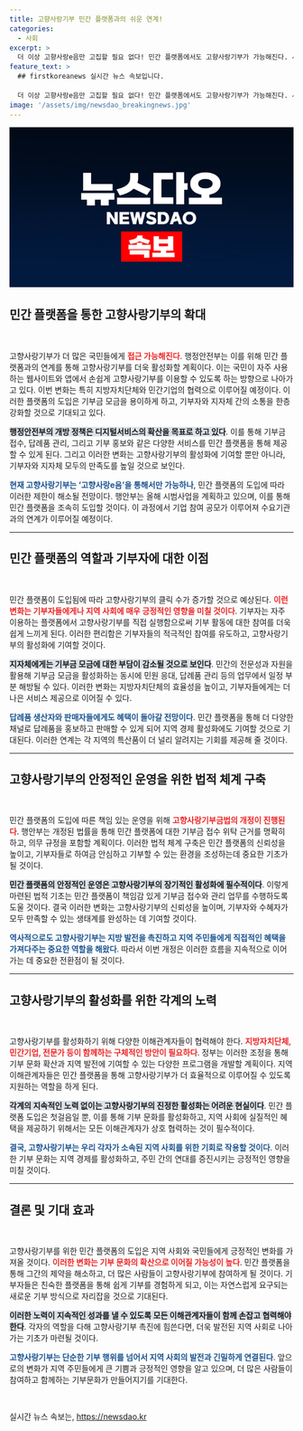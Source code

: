```yaml
---
title: 고향사랑기부 민간 플랫폼과의 쉬운 연계!
categories:
  - 사회
excerpt: >
  더 이상 고향사랑e음만 고집할 필요 없다! 민간 플랫폼에서도 고향사랑기부가 가능해진다. 사용자 친화적 앱과 사이트에서 손쉽게 기부하고 답례품도 선택해보세요. 고향사랑을 더욱 가까이에서 만나보세요!
feature_text: >
  ## firstkoreanews 실시간 뉴스 속보입니다.

  더 이상 고향사랑e음만 고집할 필요 없다! 민간 플랫폼에서도 고향사랑기부가 가능해진다. 사용자 친화적 앱과 사이트에서 손쉽게 기부하고 답례품도 선택해보세요. 고향사랑을 더욱 가까이에서 만나보세요!
image: '/assets/img/newsdao_breakingnews.jpg'
---
```


<p><img src="/assets/img/newsdao_breakingnews.jpg" alt="firstkoreanews 속보" /></p>

<h2 data-ke-size="size26">민간 플랫폼을 통한 고향사랑기부의 확대</h2>

<p data-ke-size="size16">&nbsp;</p>

<p>고향사랑기부가 더 많은 국민들에게 <b><span style="color: #ee2323;">접근 가능해진다</span></b>. 행정안전부는 이를 위해 민간 플랫폼과의 연계를 통해 고향사랑기부를 더욱 활성화할 계획이다. 이는 국민이 자주 사용하는 웹사이트와 앱에서 손쉽게 고향사랑기부를 이용할 수 있도록 하는 방향으로 나아가고 있다. 이번 변화는 특히 지방자치단체와 민간기업의 협력으로 이루어질 예정이다. 이러한 플랫폼의 도입은 기부금 모금을 용이하게 하고, 기부자와 지자체 간의 소통을 한층 강화할 것으로 기대되고 있다.</p>

<p><b><span style="background-color: #21538527;">행정안전부의 개방 정책은 디지털서비스의 확산을 목표로 하고 있다</span></b>. 이를 통해 기부금 접수, 답례품 관리, 그리고 기부 홍보와 같은 다양한 서비스를 민간 플랫폼을 통해 제공할 수 있게 된다. 그리고 이러한 변화는 고향사랑기부의 활성화에 기여할 뿐만 아니라, 기부자와 지자체 모두의 만족도를 높일 것으로 보인다.</p>

<p><b><span style="color: #1a5490;">현재 고향사랑기부는 ‘고향사랑e음’을 통해서만 가능하나</span></b>, 민간 플랫폼의 도입에 따라 이러한 제한이 해소될 전망이다. 행안부는 올해 시범사업을 계획하고 있으며, 이를 통해 민간 플랫폼을 조속히 도입할 것이다. 이 과정에서 기업 참여 공모가 이루어져 수요기관과의 연계가 이루어질 예정이다. </p>

<hr>

<h2 data-ke-size="size26">민간 플랫폼의 역할과 기부자에 대한 이점</h2>

<p data-ke-size="size16">&nbsp;</p>

<p>민간 플랫폼이 도입됨에 따라 고향사랑기부의 클릭 수가 증가할 것으로 예상된다. <b><span style="color: #ee2323;">이런 변화는 기부자들에게나 지역 사회에 매우 긍정적인 영향을 미칠 것이다</span></b>. 기부자는 자주 이용하는 플랫폼에서 고향사랑기부를 직접 실행함으로써 기부 활동에 대한 참여를 더욱 쉽게 느끼게 된다. 이러한 편리함은 기부자들의 적극적인 참여를 유도하고, 고향사랑기부의 활성화에 기여할 것이다.</p>

<p><b><span style="background-color: #21538527;">지자체에게는 기부금 모금에 대한 부담이 감소될 것으로 보인다</span></b>. 민간의 전문성과 자원을 활용해 기부금 모금을 활성화하는 동시에 민원 응대, 답례품 관리 등의 업무에서 일정 부분 해방될 수 있다. 이러한 변화는 지방자치단체의 효율성을 높이고, 기부자들에게는 더 나은 서비스 제공으로 이어질 수 있다.</p>

<p><b><span style="color: #1a5490;">답례품 생산자와 판매자들에게도 혜택이 돌아갈 전망이다</span></b>. 민간 플랫폼을 통해 더 다양한 채널로 답례품을 홍보하고 판매할 수 있게 되어 지역 경제 활성화에도 기여할 것으로 기대된다. 이러한 연계는 각 지역의 특산품이 더 널리 알려지는 기회를 제공해 줄 것이다.</p>

<hr>

<h2 data-ke-size="size26">고향사랑기부의 안정적인 운영을 위한 법적 체계 구축</h2>

<p data-ke-size="size16">&nbsp;</p>

<p>민간 플랫폼의 도입에 따른 책임 있는 운영을 위해 <b><span style="color: #ee2323;">고향사랑기부금법의 개정이 진행된다</span></b>. 행안부는 개정된 법률을 통해 민간 플랫폼에 대한 기부금 접수 위탁 근거를 명확히 하고, 의무 규정을 포함할 계획이다. 이러한 법적 체계 구축은 민간 플랫폼의 신뢰성을 높이고, 기부자들로 하여금 안심하고 기부할 수 있는 환경을 조성하는데 중요한 기초가 될 것이다.</p>

<p><b><span style="background-color: #21538527;">민간 플랫폼의 안정적인 운영은 고향사랑기부의 장기적인 활성화에 필수적이다</span></b>. 이렇게 마련된 법적 기초는 민간 플랫폼이 책임감 있게 기부금 접수와 관리 업무를 수행하도록 도울 것이다. 결국 이러한 변화는 고향사랑기부의 신뢰성을 높이며, 기부자와 수혜자가 모두 만족할 수 있는 생태계를 완성하는 데 기여할 것이다.</p>

<p><b><span style="color: #1a5490;">역사적으로도 고향사랑기부는 지방 발전을 촉진하고 지역 주민들에게 직접적인 혜택을 가져다주는 중요한 역할을 해왔다</span></b>. 따라서 이번 개정은 이러한 흐름을 지속적으로 이어가는 데 중요한 전환점이 될 것이다.</p>

<hr>

<h2 data-ke-size="size26">고향사랑기부의 활성화를 위한 각계의 노력</h2>

<p data-ke-size="size16">&nbsp;</p>

<p>고향사랑기부를 활성화하기 위해 다양한 이해관계자들이 협력해야 한다. <b><span style="color: #ee2323;">지방자치단체, 민간기업, 전문가 등이 함께하는 구체적인 방안이 필요하다</span></b>. 정부는 이러한 조정을 통해 기부 문화 확산과 지역 발전에 기여할 수 있는 다양한 프로그램을 개발할 계획이다. 지역 이해관계자들은 민간 플랫폼을 통해 고향사랑기부가 더 효율적으로 이루어질 수 있도록 지원하는 역할을 하게 된다.</p>

<p><b><span style="background-color: #21538527;">각계의 지속적인 노력 없이는 고향사랑기부의 진정한 활성화는 어려운 현실이다</span></b>. 민간 플랫폼 도입은 첫걸음일 뿐, 이를 통해 기부 문화를 활성화하고, 지역 사회에 실질적인 혜택을 제공하기 위해서는 모든 이해관계자가 상호 협력하는 것이 필수적이다.</p>

<p><b><span style="color: #1a5490;">결국, 고향사랑기부는 우리 각자가 소속된 지역 사회를 위한 기회로 작용할 것이다</span></b>. 이러한 기부 문화는 지역 경제를 활성화하고, 주민 간의 연대를 증진시키는 긍정적인 영향을 미칠 것이다.</p>

<hr>

<h2 data-ke-size="size26">결론 및 기대 효과</h2>

<p data-ke-size="size16">&nbsp;</p>

<p>고향사랑기부를 위한 민간 플랫폼의 도입은 지역 사회와 국민들에게 긍정적인 변화를 가져올 것이다. <b><span style="color: #ee2323;">이러한 변화는 기부 문화의 확산으로 이어질 가능성이 높다</span></b>. 민간 플랫폼을 통해 그간의 제약을 해소하고, 더 많은 사람들이 고향사랑기부에 참여하게 될 것이다. 기부자들은 친숙한 플랫폼을 통해 쉽게 기부를 경험하게 되고, 이는 자연스럽게 요구되는 새로운 기부 방식으로 자리잡을 것으로 기대된다.</p>

<p><b><span style="background-color: #21538527;">이러한 노력이 지속적인 성과를 낼 수 있도록 모든 이해관계자들이 함께 손잡고 협력해야 한다</span></b>. 각자의 역할을 다해 고향사랑기부 촉진에 힘쓴다면, 더욱 발전된 지역 사회로 나아가는 기초가 마련될 것이다. </p>

<p><b><span style="color: #1a5490;">고향사랑기부는 단순한 기부 행위를 넘어서 지역 사회의 발전과 긴밀하게 연결된다</span></b>. 앞으로의 변화가 지역 주민들에게 큰 기쁨과 긍정적인 영향을 알고 있으며, 더 많은 사람들이 참여하고 함께하는 기부문화가 만들어지기를 기대한다. </p>

<p data-ke-size="size16">&nbsp;</p>
실시간 뉴스 속보는, <a href="https://newsdao.kr" rel="dofollow">https://newsdao.kr</a>


